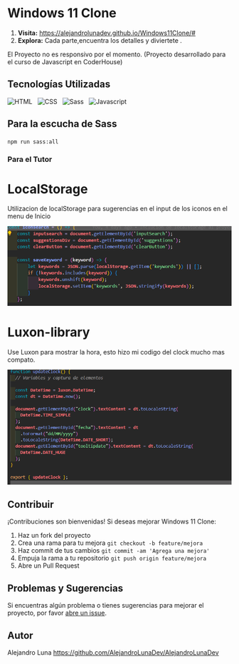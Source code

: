 # Windows 11 Clone

1. **Visita:** https://alejandrolunadev.github.io/Windows11Clone/#
2. **Explora:** Cada parte,encuentra los detalles y diviertete .

El Proyecto no es responsivo por el momento.
(Proyecto desarrollado para el curso de Javascript en CoderHouse)

## Tecnologías Utilizadas

 <img src="https://upload.wikimedia.org/wikipedia/commons/6/61/HTML5_logo_and_wordmark.svg" alt="HTML" height="50"/>&nbsp;&nbsp;    <img src="https://upload.wikimedia.org/wikipedia/commons/d/d5/CSS3_logo_and_wordmark.svg" alt="CSS" height="50"/>&nbsp;&nbsp;   <img src="https://upload.wikimedia.org/wikipedia/commons/9/96/Sass_Logo_Color.svg" alt="Sass" height="50"/>&nbsp;&nbsp; <img src="https://i0.wp.com/www.duomimikry.de/wp-content/uploads/2016/03/js-logo.png?fit=500%2C500&ssl=1" alt="Javascript" height="50"/>&nbsp;

## Para la escucha de Sass 
`npm run sass:all`



### Para el Tutor


# LocalStorage
Utilizacion de localStorage para sugerencias en el input de los iconos en el menu de Inicio

<img src='./src/assets/img/readme/UseLocalStorage.png'>

# Luxon-library

Use Luxon para mostrar la hora, esto hizo mi codigo del clock mucho mas compato.

<img src='./src/assets/img/readme/luxon.png'>

## Contribuir

¡Contribuciones son bienvenidas! Si deseas mejorar Windows 11 Clone:

1. Haz un fork del proyecto
2. Crea una rama para tu mejora `git checkout -b feature/mejora`
3. Haz commit de tus cambios `git commit -am 'Agrega una mejora'`
4. Empuja la rama a tu repositorio `git push origin feature/mejora`
5. Abre un Pull Request

## Problemas y Sugerencias

Si encuentras algún problema o tienes sugerencias para mejorar el proyecto, por favor [abre un issue](https://github.com/AlejandroLunaDev/Windows11Clone/issues).

## Autor

Alejandro Luna https://github.com/AlejandroLunaDev/AlejandroLunaDev